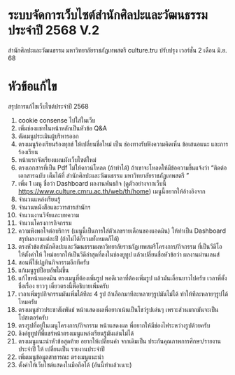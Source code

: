 
# ระบบจัดการเว็บไซต์สำนักศิลปะและวัฒนธรรม ประจำปี 2568 V.2

สำนักศิลปะและวัฒนธรรม มหาวิทยาลัยราชภัฏเทพสตรี culture.tru ปรับปรุง เวอร์ชั่น 2 เดือน มิ.ย. 68 

# หัวข้อแก้ไข
สรุปการแก้ไขเว็บไซต์ประจำปี 2568
1. cookie consense ไปใส่ในเว็บ
2. เพิ่มช่องแชทในหน้าหลักเป็นหัวข้อ Q&A
3. ตัดเมนูประเมินผู้บริหารออก
4. ตรงเมนูร้องเรียนร้องทุกข์ ให้เปลี่ยนชื่อใหม่ เป็น ช่องทางรับฟังความคิดเห็น ข้อเสนอแนะ และการร้องเรียน
5. หน้าแรกจัดเรียงแผนผังเว็บไซต์ใหม่
6. ตรงเอกสารที่เป็น Pdf ไม่ให้ดาวน์โหลด (ถ้าทำได้) ถ้าเขาจะโหลดให้มีข้อความขึ้นแจ้งว่า “ติดต่อเอกสารฉบับ
เต็มได้ที่ สำนักศิลปะและวัฒนธรรม มหาวิทยาลัยราชภัฏเทพสตรี ”
7. เพิ่ม 1 เมนู ชื่อว่า Dashboard ผลงานพันธกิจ (ดูตัวอย่างจากเว็บนี้
https://www.culture.cmru.ac.th/web/th/home)
เมนูนี้อยากให้อ้างอิงจาก
1. จำนวนแหล่งเรียนรู้
2. จำนวนหนังสือและวารสารสำนักฯ
3. จำนวนงานวิจัยและบทความ
4. จำนวนโครงการกิจกรรม
5. ความพึงพอใจต่อบริการ (เมนูนี้เป็นการใส่ตัวเลขรายเดือนของแอดมิน)
ให้ทำเป็น Dashboard สรุปผลงานแต่ละปี (ถ้าไม่ได้ก็รวมทั้งหมดก็ได้)
8. ตรงหัวข้อสำนักศิลปะและวัฒนธรรมมหาวิทยาลัยราชภัฏเทพสตรีโครงการ/กิจกรรม ที่เป็นวีดีโอ ให้ตั้งค่าให้
ใหม่อยากให้เป็นวีดีล่าสุดที่ลงในช่องยูทูป แล้วเปลี่ยนชื่อหัวข้อว่า ผลงานผ่านเลนส์
9. สอนพี่ใช้ปฏทินกิจกรรมอีกทีครับ
10. แก้เมนูรูปป็อบอัพไม่ขึ้น
11. แก้ไขหน้าแอดมิน ตรงเมนูที่ต้องเพิ่มรูป พอดีเวลาที่ต้องเพิ่มรูป แล้วมันเลื่อนยาวไปครับ เวลาพี่ตั้งชื่อเรื่อง
ยาวๆ เดี๋ยวตรงนี้พี่อธิบายเพิ่มครับ
12. เวลาเพิ่มรูปกิจกรรมมันเพิ่มได้ทีละ 4 รูป ถ้าเลือกมาทีละหลายๆรูปมันไม่ได้ ทำให้ทีละหลายๆรูปได้ไหมครับ
13. ตรงเมนูข่าวประชาสัมพันธ์ หน้าแสดงผลพี่อยากเน้นเป็นโชว์รูปเด่นๆ เพราะส่วนมากมันจะเป็นโปสเตอร์ครับ
14. ตรงรูปที่อยู่ในเมนูโครงการ/กิจกรรม หน้าแสดงผล พี่อยากให้มีช่องไฟระหว่างรูปด้วยครับ
15. ลิงค์ยูทูปที่พี่แชร์หน้าตรงเมนูแหล่งเรียนรู้มันเล่นไม่ได้
16. ตรงเมนูแนะนำหัวข้อสุดท้าย อยากให้เปลี่ยนคำ จากเดิมเป็น ประกันคุณภาพการศึกษา/รายงานประจำปี ให้
เปลี่ยนเป็น รายงานประจำปี
17. เพิ่มเมนูข้อมูลสาธารณะ ตรงเมนูแนะนำ
17. ตั้งค่าให้เว็บไซต์แสดงในมือถือได้ (อันนี้ทำแล้วเนาะ)
